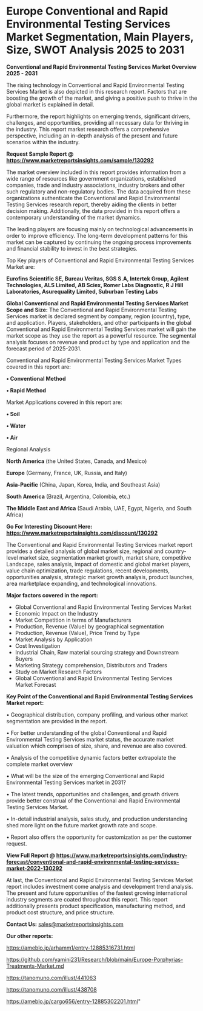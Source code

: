 # Europe Conventional and Rapid Environmental Testing Services Market Segmentation, Main Players, Size, SWOT Analysis 2025 to 2031

<Strong> Conventional and Rapid Environmental Testing Services Market Overview 2025 - 2031</strong>

The rising technology in Conventional and Rapid Environmental Testing Services Market is also depicted in this research report. Factors that are boosting the growth of the market, and giving a positive push to thrive in the global market is explained in detail.

Furthermore, the report highlights on emerging trends, significant drivers, challenges, and opportunities, providing all necessary data for thriving in the industry. This report market research offers a comprehensive perspective, including an in-depth analysis of the present and future scenarios within the industry.

<strong>Request Sample Report @ <a href=https://www.marketreportsinsights.com/sample/130292>https://www.marketreportsinsights.com/sample/130292</a></strong>

The market overview included in this report provides information from a wide range of resources like government organizations, established companies, trade and industry associations, industry brokers and other such regulatory and non-regulatory bodies. The data acquired from these organizations authenticate the Conventional and Rapid Environmental Testing Services research report, thereby aiding the clients in better decision making. Additionally, the data provided in this report offers a contemporary understanding of the market dynamics.

The leading players are focusing mainly on technological advancements in order to improve efficiency. The long-term development patterns for this market can be captured by continuing the ongoing process improvements and financial stability to invest in the best strategies.

Top Key players of Conventional and Rapid Environmental Testing Services Market are:

<strong>Eurofins Scientific SE, Bureau Veritas, SGS S.A, Intertek Group, Agilent Technologies, ALS Limited, AB Sciex, Romer Labs Diagnostic, R J Hill Laboratories, Asurequality Limited, Suburban Testing Labs</strong>

<strong><b>Global Conventional and Rapid Environmental Testing Services Market Scope and Size:</b></strong>
The Conventional and Rapid Environmental Testing Services market is declared segment by company, region (country), type, and application. Players, stakeholders, and other participants in the global Conventional and Rapid Environmental Testing Services market will gain the market scope as they use the report as a powerful resource. The segmental analysis focuses on revenue and product by type and application and the forecast period of 2025-2031.

Conventional and Rapid Environmental Testing Services Market Types covered in this report are:

<strong>• Conventional Method

• Rapid Method</strong>

Market Applications covered in this report are:

<strong>• Soil

• Water

• Air</strong> 

Regional Analysis

<strong>North America</strong> (the United States, Canada, and Mexico)

<strong>Europe</strong> (Germany, France, UK, Russia, and Italy)

<strong>Asia-Pacific</strong> (China, Japan, Korea, India, and Southeast Asia)

<strong>South America</strong> (Brazil, Argentina, Colombia, etc.)

<strong>The Middle East and Africa</strong> (Saudi Arabia, UAE, Egypt, Nigeria, and South Africa)

<strong>Go For Interesting Discount Here: <a href=https://www.marketreportsinsights.com/discount/130292>https://www.marketreportsinsights.com/discount/130292</a></strong>

The Conventional and Rapid Environmental Testing Services market report provides a detailed analysis of global market size, regional and country-level market size, segmentation market growth, market share, competitive Landscape, sales analysis, impact of domestic and global market players, value chain optimization, trade regulations, recent developments, opportunities analysis, strategic market growth analysis, product launches, area marketplace expanding, and technological innovations.

<strong><b>Major factors covered in the report:</b></strong>
<ul>
  <li>Global Conventional and Rapid Environmental Testing Services Market </li>
  <li>Economic Impact on the Industry</li>
  <li>Market Competition in terms of Manufacturers</li>
  <li>Production, Revenue (Value) by geographical segmentation</li>
  <li>Production, Revenue (Value), Price Trend by Type</li>
  <li>Market Analysis by Application</li>
  <li>Cost Investigation</li>
  <li>Industrial Chain, Raw material sourcing strategy and Downstream Buyers</li>
  <li>Marketing Strategy comprehension, Distributors and Traders</li>
  <li>Study on Market Research Factors</li>
  <li>Global Conventional and Rapid Environmental Testing Services Market Forecast</li>
</ul>

<strong><b>Key Point of the Conventional and Rapid Environmental Testing Services Market report:</b></strong>

• Geographical distribution, company profiling, and various other market segmentation are provided in the report.

• For better understanding of the global Conventional and Rapid Environmental Testing Services market status, the accurate market valuation which comprises of size, share, and revenue are also covered.

• Analysis of the competitive dynamic factors better extrapolate the complete market overview

• What will be the size of the emerging Conventional and Rapid Environmental Testing Services market in 2031?

• The latest trends, opportunities and challenges, and growth drivers provide better construal of the Conventional and Rapid Environmental Testing Services Market.

• In-detail industrial analysis, sales study, and production understanding shed more light on the future market growth rate and scope.

• Report also offers the opportunity for customization as per the customer request.

<strong><b>View Full Report @ <a href=https://www.marketreportsinsights.com/industry-forecast/conventional-and-rapid-environmental-testing-services-market-2022-130292>https://www.marketreportsinsights.com/industry-forecast/conventional-and-rapid-environmental-testing-services-market-2022-130292</a></b></strong>


At last, the Conventional and Rapid Environmental Testing Services Market report includes investment come analysis and development trend analysis. The present and future opportunities of the fastest growing international industry segments are coated throughout this report. This report additionally presents product specification, manufacturing method, and product cost structure, and price structure.

<strong>Contact Us:</strong>
sales@marketreportsinsights.com

<strong>Our other reports:</strong>

<a href=https://ameblo.jp/arhamm1/entry-12885316731.html>https://ameblo.jp/arhamm1/entry-12885316731.html</a>

<a href=https://github.com/yamini231/Research/blob/main/Europe-Porphyrias-Treatments-Market.md>https://github.com/yamini231/Research/blob/main/Europe-Porphyrias-Treatments-Market.md</a>

<a href=https://tanomuno.com/illust/441063>https://tanomuno.com/illust/441063</a>

<a href=https://tanomuno.com/illust/438708>https://tanomuno.com/illust/438708</a>

<a href=https://ameblo.jp/cargo656/entry-12885302201.html>https://ameblo.jp/cargo656/entry-12885302201.html</a>"
